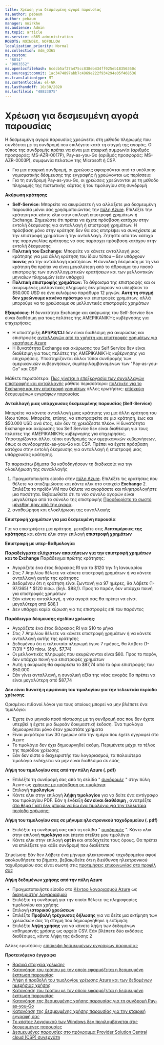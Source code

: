 ```yaml
---
title: Χρέωση για δεσμευμένη αγορά παρουσίας
ms.author: pebaum
author: pebaum
manager: mnirkhe
ms.audience: Admin
ms.topic: article
ms.service: o365-administration
ROBOTS: NOINDEX, NOFOLLOW
localization_priority: Normal
ms.collection: Adm_O365
ms.custom:
- "6814"
- "9003552"
ms.openlocfilehash: 6cdcb5af27a475cc838eb434ff025eb18356360c
ms.sourcegitcommit: 1ac3474897abb7c4969e222f934294e05f468536
ms.translationtype: MT
ms.contentlocale: el-GR
ms.lasthandoff: 10/30/2020
ms.locfileid: "48823075"
---
```

# <a name="billing-for-reserved-instance-purchase"></a>Χρέωση για δεσμευμένη αγορά παρουσίας

Η δεσμευμένη αγορά παρουσίας χρεώνεται στη μέθοδο πληρωμής που συνδέεται με τη συνδρομή που επιλέγετε κατά τη στιγμή της αγοράς. Ο τύπος της συνδρομής πρέπει να είναι μια εταιρική συμφωνία (αριθμός προσφοράς: MS-AZR-0017P), Pay-as-you-Go (αριθμός προσφοράς: MS-AZR-0003P), συμφωνία πελατών της Microsoft ή CSP.

- Για μια εταιρική συνδρομή, οι χρεώσεις αφαιρούνται από το υπόλοιπο νομισματικής δέσμευσης της εγγραφής ή χρεώνονται ως περίσσεια
- Για τη συνδρομή Pay-as-you-Go, οι χρεώσεις χρεώνονται με τη μέθοδο πληρωμής της πιστωτικής κάρτας ή του τιμολογίου στη συνδρομή

**Ακύρωση κράτησης**

- **Self-Service:** Μπορείτε να ακυρώσετε ή να αλλάξετε μια δεσμευμένη παρουσία μόνοι σας χρησιμοποιώντας την [πύλη Azure](https://portal.azure.com/#blade/Microsoft_Azure_Reservations/ReservationsBrowseBlade). Επιλέξτε την κράτηση και κάντε κλικ στην επιλογή επιστροφή χρημάτων ή Exchange. Σημειώστε ότι πρέπει να έχετε πρόσβαση κατόχου στην εντολή δέσμευσης για ανταλλαγή ή επιστροφή χρημάτων. Η πρόσβαση μόνο στην κράτηση δεν θα σας επιτρέψει να συνεχίσετε με την επιστροφή χρημάτων ή την ανταλλαγή. Ζητήστε από τον κάτοχο της παραγγελίας κράτησης να σας παράσχει πρόσβαση κατόχου στην εντολή δέσμευσης
- **Πολιτική του Exchange:** Μπορείτε να κάνετε ανταλλαγή μιας κράτησης για μια άλλη κράτηση του ίδιου τύπου – δεν υπάρχουν **ποινές** για την ανταλλαγή κρατήσεων. Η συνολική δέσμευση με τη νέα κράτηση θα πρέπει να είναι μεγαλύτερη από το άθροισμα του ποσού επιστροφής των συναλλαγματικών κρατήσεων και των μελλοντικών μηνιαίων πληρωμών (εάν υπάρχει)
- **Πολιτική επιστροφής χρημάτων:** Το άθροισμα της επιστροφής και οι ακυρωμένες μελλοντικές πληρωμές δεν μπορούν να υπερβούν το $50.000 USD σε ένα κυλιόμενο παράθυρο 12 μηνών. **Αυτή τη στιγμή δεν χρεώνουμε κανένα πρόστιμο** για επιστροφές χρημάτων, αλλά μπορούμε να το χρεώσουμε σε μελλοντικές επιστροφές χρημάτων

**Εξαιρέσεις:** Η δυνατότητα Exchange και ακύρωσης του Self-Service δεν είναι διαθέσιμη για τους πελάτες της ΑΜΕΡΙΚΑΝΙΚΉς κυβέρνησης για επιχειρήσεις

- Η υποστήριξη **API/PS/CLI** δεν είναι διαθέσιμη για ακυρώσεις και επιστροφές [ανταλλαγών από το χρήστη και επιστροφές χρημάτων για κρατήσεις Azure](https://docs.microsoft.com/azure/cost-management-billing/reservations/exchange-and-refund-azure-reservations?WT.mc_id=Portal-Microsoft_Azure_Support)
- Η δυνατότητα Exchange και ακύρωσης του Self Service δεν είναι διαθέσιμη για τους πελάτες της ΑΜΕΡΙΚΑΝΙΚΉς κυβέρνησης για επιχειρήσεις. Υποστηρίζονται άλλοι τύποι συνδρομής των αμερικανικών κυβερνήσεων, συμπεριλαμβανομένων των "Pay-as-you-Go" και CSP

Μάθετε περισσότερα: [Πώς γίνεται η επεξεργασία των συναλλαγών επιστροφής και ανταλλαγής](https://docs.microsoft.com/azure/billing/billing-azure-reservations-self-service-exchange-and-refund?WT.mc_id=Portal-Microsoft_Azure_Support#how-return-and-exchange-transactions-are-processed) μάθετε περισσότερα: [πολιτικές για το Exchange και την επιστροφή χρημάτων](https://docs.microsoft.com/azure/billing/billing-azure-reservations-self-service-exchange-and-refund?WT.mc_id=Portal-Microsoft_Azure_Support#exchange-policies) άλλες ερωτήσεις: [επίσκεψη δεσμευμένων εγγράφων παρουσίας](https://docs.microsoft.com/azure/billing/billing-save-compute-costs-reservations?WT.mc_id=Portal-Microsoft_Azure_Support)

**Ανταλλαγή μιας υπάρχουσας δεσμευμένης παρουσίας (Self-Service)**

Μπορείτε να κάνετε ανταλλαγή μιας κράτησης για μια άλλη κράτηση του ίδιου τύπου. Μπορείτε, επίσης, να επιστραφείτε σε μια κράτηση, έως και $50.000 USD ανά έτος, εάν δεν τη χρειάζεστε πλέον. Η δυνατότητα Exchange και ακύρωσης του Self Service δεν είναι διαθέσιμη για τους πελάτες της ΑΜΕΡΙΚΑΝΙΚΉς κυβέρνησης για επιχειρήσεις. Υποστηρίζονται άλλοι τύποι συνδρομής των αμερικανικών κυβερνήσεων, όπως οι συνδρομητές-as-you-Go και CSP. Πρέπει να έχετε πρόσβαση κατόχου στην εντολή δέσμευσης για ανταλλαγή ή επιστροφή μιας υπάρχουσας κράτησης.

Τα παρακάτω βήματα θα καθοδηγήσουν τη διαδικασία για την ολοκλήρωση της συναλλαγής

1. Πραγματοποιήστε είσοδο στην [πύλη Azure](https://portal.azure.com/#blade/Microsoft_Azure_Reservations/ReservationsBrowseBlade). Επιλέξτε τις κρατήσεις που θέλετε να αποζημιώσετε και κάντε κλικ στο στοιχείο **Exchange** 2. Επιλέξτε το προϊόν VM που θέλετε να αγοράσετε και πληκτρολογήστε μια ποσότητα. Βεβαιωθείτε ότι το νέο σύνολο αγορών είναι μεγαλύτερο από το σύνολο της επιστροφής [Προσδιορίστε το σωστό μέγεθος πριν από την αγορά](https://docs.microsoft.com/azure/virtual-machines/windows/prepay-reserved-vm-instances?WT.mc_id=Portal-Microsoft_Azure_Support#determine-the-right-vm-size-before-you-buy).
3. αναθεώρηση και ολοκλήρωση της συναλλαγής

**Επιστροφή χρημάτων για μια δεσμευμένη παρουσία**

Για να επιστρέψετε μια κράτηση, μεταβείτε στις **Λεπτομέρειες της κράτησης** και κάντε κλικ στην επιλογή **επιστροφή χρημάτων**

**Επιστροφή με υπερ-Βαθμολογία:**

**Παραδείγματα ελάχιστων απαιτήσεων για την επιστροφή χρημάτων και το Exchange** Παράδειγμα πρώτης κράτησης:

- Αγοράζετε ένα έτος διάρκειας RI για το $120 την 1η Ιανουαρίου
- Στις 7 Απριλίου θέλετε να κάνετε επιστροφή χρημάτων ή να κάνετε ανταλλαγή αυτής της κράτησης
- Δεδομένου ότι η κράτηση είναι ζωντανή για 97 ημέρες, θα λάβετε (1-97/365) * $120 πίσω. (δηλ. $88,1). Προς το παρόν, δεν υπάρχει ποινή για επιστροφές χρημάτων
- Εάν κάνετε ανταλλαγή, η νέα αγορά σας θα πρέπει να είναι μεγαλύτερη από $88,1
- Δεν υπάρχει καμία κύρωση για τις επιστροφές επί του παρόντος

**Παράδειγμα δέσμευσης σχεδίου χρέωσης:**

- Αγοράζετε ένα έτος διάρκειας RI για $10 το μήνα
- Στις 7 Απριλίου θέλετε να κάνετε επιστροφή χρημάτων ή να κάνετε ανταλλαγή αυτής της κράτησης
- Δεδομένου ότι η τελευταία πληρωμή έγινε 7 ημέρες, θα λάβετε (1-7/31) * $10 πίσω. (δηλ. $7,74)
- Οι μελλοντικές πληρωμές που ακυρώνονται είναι $80. Προς το παρόν, δεν υπάρχει ποινή για επιστροφές χρημάτων
- Αυτή η ακύρωση θα αφαιρέσει το $87,74 από το όριο επιστροφής του $50.000
- Εάν γίνει ανταλλαγή, η συνολική αξία της νέας αγοράς θα πρέπει να είναι μεγαλύτερη από $87,74

**Δεν είναι δυνατή η εμφάνιση του τιμολογίου για την τελευταία περίοδο χρέωσης**

Ορισμένοι πιθανοί λόγοι για τους οποίους μπορεί να μην βλέπετε ένα τιμολόγιο:

- Έχετε ένα μηνιαίο ποσό πίστωσης με τη συνδρομή σας που δεν έχετε υπερβεί ή έχετε μια δωρεάν δοκιμαστική έκδοση. Ένα τιμολόγιο δημιουργείται μόνο όταν χρωστάτε χρήματα
- Είναι μικρότερο των 30 ημερών από την ημέρα που έχετε εγγραφεί στο Azure
- Το τιμολόγιο δεν έχει δημιουργηθεί ακόμη. Περιμένετε μέχρι το τέλος της περιόδου χρέωσης
- Εάν δεν είστε ο διαχειριστής του λογαριασμού, τα παλαιότερα τιμολόγια ενδέχεται να μην είναι διαθέσιμα σε εσάς

**Λήψη του τιμολογίου σας από την πύλη Azure (. pdf)**

- Επιλέξτε τη συνδρομή σας από τη σελίδα " [συνδρομές](https://portal.azure.com/#blade/Microsoft_Azure_Billing/SubscriptionsBlade) " στην πύλη Azure ως [χρήστης με πρόσβαση σε τιμολόγια](https://docs.microsoft.com/azure/billing/billing-manage-access?WT.mc_id=Portal-Microsoft_Azure_Support)
- Επιλογή **τιμολογίων**
- Κάντε κλικ στην επιλογή **λήψη τιμολογίου** για να δείτε ένα αντίγραφο του τιμολογίου PDF. Εάν η ένδειξη **δεν είναι διαθέσιμη** , ανατρέξτε [στο θέμα Γιατί δεν μπορώ να δω ένα τιμολόγιο για την τελευταία περίοδο χρέωσης;](https://docs.microsoft.com/azure/billing/billing-download-azure-invoice-daily-usage-date?WT.mc_id=Portal-Microsoft_Azure_Support#noinvoice)

**Λήψη του τιμολογίου σας σε μήνυμα ηλεκτρονικού ταχυδρομείου (. pdf)**

- Επιλέξτε τη συνδρομή σας από τη σελίδα " [συνδρομές](https://portal.azure.com/#blade/Microsoft_Azure_Billing/SubscriptionsBlade) ". Κάντε κλικ στην επιλογή **τιμολόγια** και έπειτα στείλτε μου τιμολόγιο
- Κάντε κλικ στην επιλογή **opt in** και αποδεχτείτε τους όρους. Θα πρέπει να επιλέξετε για κάθε συνδρομή που διαθέτετε

Σημείωση: Εάν δεν λάβετε ένα μήνυμα ηλεκτρονικού ταχυδρομείου αφού ακολουθήσετε τα βήματα, βεβαιωθείτε ότι η διεύθυνση ηλεκτρονικού ταχυδρομείου σας είναι σωστή στις [προτιμήσεις επικοινωνίας στο προφίλ σας](https://account.windowsazure.com/profile)

**Λήψη δεδομένων χρήσης από την πύλη Azure**

- Πραγματοποιήστε είσοδο στο [Κέντρο λογαριασμού Azure](https://account.windowsazure.com/Subscriptions) ως [διαχειριστής λογαριασμού](https://docs.microsoft.com/azure/billing/billing-subscription-transfer?WT.mc_id=Portal-Microsoft_Azure_Support#whoisaa)
- Επιλέξτε τη συνδρομή για την οποία θέλετε τις πληροφορίες τιμολογίου και χρήσης
- Επιλογή **ιστορικού χρεώσεων**
- Επιλέξτε **Προβολή τρέχουσας δήλωσης** για να δείτε μια εκτίμηση των χρεώσεων σας τη στιγμή που δημιουργήθηκε η εκτίμηση
- Επιλέξτε **λήψη χρήσης** για να κάνετε λήψη των δεδομένων καθημερινής χρήσης ως αρχείο CSV. Εάν βλέπετε δύο εκδόσεις διαθέσιμες, κάντε λήψη της έκδοσης 2

Άλλες ερωτήσεις: [επίσκεψη δεσμευμένων εγγράφων παρουσίας](https://docs.microsoft.com/azure/billing/billing-save-compute-costs-reservations?WT.mc_id=Portal-Microsoft_Azure_Support)

**Προτεινόμενα έγγραφα**

- [Βασικά στοιχεία χρέωσης](https://docs.microsoft.com/partner-center/billing-basics/?WT.mc_id=Portal-Microsoft_Azure_Support)
- [Κατανόηση του τρόπου με τον οποίο εφαρμόζεται η δεσμευμένη έκπτωση παρουσίας](https://docs.microsoft.com/azure/billing/billing-understand-vm-reservation-charges/?WT.mc_id=Portal-Microsoft_Azure_Support)
- [Λήψη ή προβολή του τιμολογίου χρέωσης Azure και των δεδομένων ημερήσιας χρήσης](https://docs.microsoft.com/azure/billing/billing-download-azure-invoice-daily-usage-date?WT.mc_id=Portal-Microsoft_Azure_Support)
- [Κατανόηση του τρόπου με τον οποίο εφαρμόζεται η δεσμευμένη έκπτωση παρουσίας](https://docs.microsoft.com/azure/billing/billing-understand-vm-reservation-charges/?WT.mc_id=Portal-Microsoft_Azure_Support)
- [Κατανόηση της δεσμευμένης χρήσης παρουσίας για τη συνδρομή Pay-as-you-Go](https://docs.microsoft.com/azure/billing/billing-understand-reserved-instance-usage/?WT.mc_id=Portal-Microsoft_Azure_Support)
- [Κατανόηση της δεσμευμένης χρήσης παρουσίας για την εταιρική εγγραφή σας](https://docs.microsoft.com/azure/billing/billing-understand-reserved-instance-usage-ea/?WT.mc_id=Portal-Microsoft_Azure_Support)
- [Το κόστος λογισμικού των Windows δεν περιλαμβάνεται στις δεσμευμένες παρουσίες](https://docs.microsoft.com/azure/billing/billing-reserved-instance-windows-software-costs/?WT.mc_id=Portal-Microsoft_Azure_Support)
- [Δεσμευμένες παρουσίες στο πρόγραμμα Provider Solution Central cloud (CSP) συνεργάτη](https://docs.microsoft.com/partner-center/azure-reservations/?WT.mc_id=Portal-Microsoft_Azure_Support)